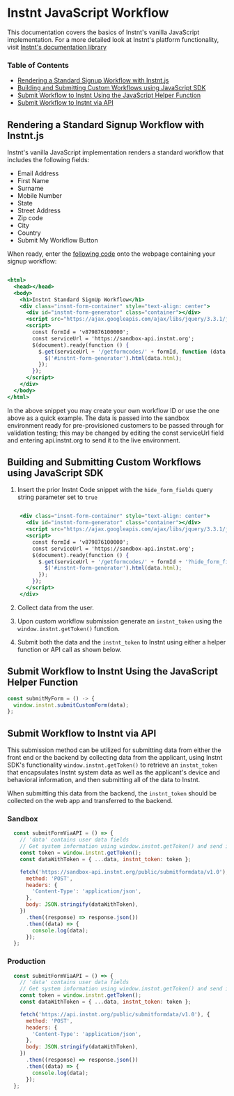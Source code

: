 # Instnt JavaScript Workflow
This documentation covers the basics of Instnt's vanilla JavaScript implementation. For a more detailed look at Instnt's platform functionality, visit [Instnt's documentation library](https://support.instnt.org/hc/en-us/articles/360055345112-Integration-Overview)

### Table of Contents
- [Rendering a Standard Signup Workflow with Instnt.js](https://github.com/instnt-inc/instnt-js#rendering-a-standard-signup-form-with-instntjs)
- [Building and Submitting Custom Workflows using JavaScript SDK](https://github.com/instnt-inc/instnt-js#building-and-submitting-custom-forms-using-javascript-sdk)
- [Submit Workflow to Instnt Using the JavaScript Helper Function](https://github.com/instnt-inc/instnt-js#submit-form-to-instnt-using-the-javascript-helper-function)
- [Submit Workflow to Instnt via API](https://github.com/instnt-inc/instnt-js#submit-form-to-instnt-using-the-javascript-helper-function)

## Rendering a Standard Signup Workflow with Instnt.js
Instnt's vanilla JavaScript implementation renders a standard workflow that includes the following fields:
* Email Address
* First Name
* Surname
* Mobile Number
* State
* Street Address
* Zip code
* City
* Country
* Submit My Workflow Button

When ready, enter the [following code](https://github.com/instnt-inc/instnt-js/blob/60967324d1a67b38cd3a1fca032d4431b2ec0238/examples/standard-form/index.html#L1) onto the webpage containing your signup workflow:

```jsx

<html>
  <head></head>
  <body>
    <h1>Instnt Standard SignUp Workflow</h1>
    <div class="insnt-form-container" style="text-align: center">
      <div id="instnt-form-generator" class="container"></div>
      <script src="https://ajax.googleapis.com/ajax/libs/jquery/3.3.1/jquery.min.js"></script>
      <script>
        const formId = 'v879876100000';
        const serviceUrl = 'https://sandbox-api.instnt.org';
        $(document).ready(function () {
          $.get(serviceUrl + '/getformcodes/' + formId, function (data, status) {
            $('#instnt-form-generator').html(data.html);
          });
        });
      </script>
    </div>
  </body>
</html>
```
In the above snippet you may create your own workflow ID or use the one above as a quick example. The data is passed into the sandbox environment ready for pre-provisioned customers to be passed through for validation testing; this may be changed by editing the const serviceUrl field and entering api.instnt.org to send it to the live environment.

## Building and Submitting Custom Workflows using JavaScript SDK

1. Insert the prior Instnt Code snippet with the `hide_form_fields` query string parameter set to `true`

```jsx

    <div class="insnt-form-container" style="text-align: center">
      <div id="instnt-form-generator" class="container"></div>
      <script src="https://ajax.googleapis.com/ajax/libs/jquery/3.3.1/jquery.min.js"></script>
      <script>
        const formId = 'v879876100000';
        const serviceUrl = 'https://sandbox-api.instnt.org';
        $(document).ready(function () {
          $.get(serviceUrl + '/getformcodes/' + formId + '?hide_form_fields=true', function (data, status) {
            $('#instnt-form-generator').html(data.html);
          });
        });
      </script>
    </div>
```

2. Collect data from the user.

3. Upon custom workflow submission generate an `instnt_token` using the `window.instnt.getToken()` function.

4. Submit both the data and the `instnt_token` to Instnt using either a helper function or API call as shown below.

## Submit Workflow to Instnt Using the JavaScript Helper Function

```jsx
const submitMyForm = () -> {
  window.instnt.submitCustomForm(data);
};
```

## Submit Workflow to Instnt via API

This submission method can be utilized for submitting data from either the front end or the backend by collecting data from the applicant, using Instnt SDK's functionality `window.instnt.getToken()` to retrieve an `instnt_token` that encapsulates Instnt system data as well as the applicant's device and behavioral information, and then submitting all of the data to Instnt.

When submitting this data from the backend, the `instnt_token` should be collected on the web app and transferred to the backend.

### Sandbox

```jsx
  const submitFormViaAPI = () => {
    // 'data' contains user data fields
    // Get system information using window.instnt.getToken() and send it along with data using 'instnt_token' key
    const token = window.instnt.getToken();
    const dataWithToken = { ...data, instnt_token: token };

    fetch('https://sandbox-api.instnt.org/public/submitformdata/v1.0'), {
      method: 'POST',
      headers: {
        'Content-Type': 'application/json',
      },
      body: JSON.stringify(dataWithToken),
    })
      .then((response) => response.json())
      .then((data) => {
        console.log(data);
      });
  };
```
### Production

```jsx
  const submitFormViaAPI = () => {
    // 'data' contains user data fields
    // Get system information using window.instnt.getToken() and send it along with data using 'instnt_token' key
    const token = window.instnt.getToken();
    const dataWithToken = { ...data, instnt_token: token };

    fetch('https://api.instnt.org/public/submitformdata/v1.0'), {
      method: 'POST',
      headers: {
        'Content-Type': 'application/json',
      },
      body: JSON.stringify(dataWithToken),
    })
      .then((response) => response.json())
      .then((data) => {
        console.log(data);
      });
  };
```
